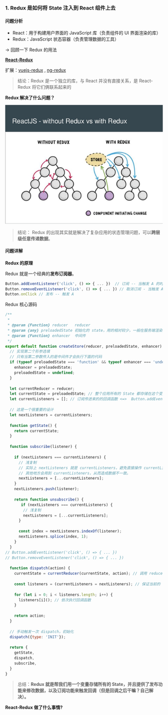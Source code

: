 ### 1. Redux 是如何将 State 注入到 React 组件上去



#### 问题分析

- React：用于构建用户界面的 JavaScript 库（负责组件的 UI 界面渲染的库）
- Redux：JavaScript 状态容器（负责管理数据的工具）

-> 回顾一下 Redux 的用法



[**React-Redux**](https://www.redux.org.cn/)

扩展：[vuejs-redux](https://github.com/titouancreach/vuejs-redux) ,  [ng-redux](https://github.com/angular-redux/ng-redux)

> 结论：Redux 是一个独立的库，与 React 并没有直接关系，是 React-Redux 将它们俩联系起来的

**Redux 解决了什么问题？**

![r1](../img/r1.jpg)

> 结论： Redux 的出现其实就是解决了复杂应用的状态管理问题，可以**跨层级任意传递数据**。



#### 问题详解

**Redux 的原理**

Redux 就是一个经典的**发布订阅器**。

```js
Button.addEventListener('click', () => { ... })  // 订阅 -- 当触发 A 的时候 就执行 B
Button.removeEventListener('click', () => { ... }) // 取消订阅 - 当触发 A 的时候，不再执行 B
Button.onClick // 发布 -- 触发 A

```



Redux 核心源码

```js
/**
 * 
 * @param {Function} reducer   reducer
 * @param {any} preloadedState 初始化的 state，用的相对较少，一般在服务端渲染的时候使用
 * @param {Function} enhancer  中间件
 */
export default function createStore(reducer, preloadedState, enhancer) {
  // 实现第二个形参选填
  // 只有当第二参数传入的是中间件才会执行下面的代码
  if (typeof preloadedState === 'function' && typeof enhancer === 'undefined') {
    enhancer = preloadedState;
    preloadedState = undefined;
  }
  
  let currentReducer = reducer;
  let currentState = preloadedState; // 整个应用所有的 State 都存储在这个变量里
  let currentListeners = []; // 订阅传进来的的回调函数 <=>  Button.addEventListener('click', () => { ... })

  // 这是一个很重要的设计
  let nextListeners = currentListeners;
 
  function getState() {
    return currentState;
  }

  function subscribe(listener) {
  
    if (nextListeners === currentListeners) {
      // 浅复制
      // 实际上 nextListeners 就是 currentListeners，避免直接操作 currentListeners，因为
      // 其他地方会用到 currentListeners，从而造成数据不一致。
      nextListeners = [...currentListeners];
    }
    nextListeners.push(listener);
		
    return function unsubscribe() {
       if (nextListeners === currentListeners) {
        // 浅复制
        nextListeners = [...currentListeners];
      }

      const index = nextListeners.indexOf(listener);
      nextListeners.splice(index, 1);
    }
  }
// Button.addEventListener('click', () => { ... })
// Button.removeEventListener('click', () => { ... })

  function dispatch(action) {
    currentState = currentReducer(currentState, action); // 调用 reducer 来更新数据
   
    const listeners = (currentListeners = nextListeners); // 保证当前的 listeners 是最新的
    
    for (let i = 0; i < listeners.length; i++) {
      listeners[i](); // 依次执行回调函数
    }

    return action;
  }

  // 手动触发一次 dispatch，初始化
  dispatch({type: 'INIT'});

  return {
    getState,
    dispatch,
    subscribe,
  }
}
```

> 总结：**Redux 就是帮我们用一个变量存储所有的 State，并且提供了发布功能来修改数据，以及订阅功能来触发回调（但是回调之后干嘛？自己解决）。**



**React-Redux 做了什么事情?**